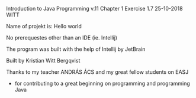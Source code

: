 Introduction to Java Programming v.11 
Chapter 1
Exercise 1.7
25-10-2018
WITT

Name of projekt is: Hello world

No prerequestes other than an IDE (ie. Intellij)

The program was built with the help of Intellij by JetBrain

Built by Kristian Witt Bergqvist

Thanks to my teacher ANDRÁS ÁCS and my great fellow students on EASJ
- for contributing to a great beginning on programming and programming Java
